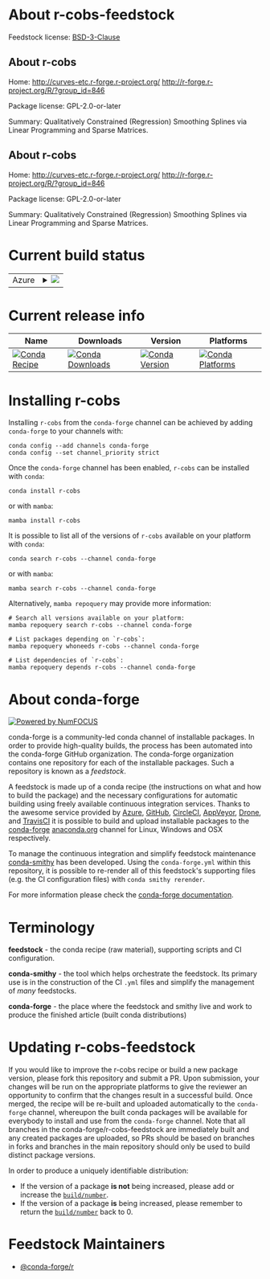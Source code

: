 About r-cobs-feedstock
======================

Feedstock license: [BSD-3-Clause](https://github.com/conda-forge/r-cobs-feedstock/blob/main/LICENSE.txt)


About r-cobs
------------

Home: http://curves-etc.r-forge.r-project.org/ http://r-forge.r-project.org/R/?group_id=846

Package license: GPL-2.0-or-later

Summary: Qualitatively Constrained (Regression) Smoothing Splines via Linear Programming and Sparse Matrices.

About r-cobs
------------

Home: http://curves-etc.r-forge.r-project.org/ http://r-forge.r-project.org/R/?group_id=846

Package license: GPL-2.0-or-later

Summary: Qualitatively Constrained (Regression) Smoothing Splines via Linear Programming and Sparse Matrices.

Current build status
====================


<table>
    
  <tr>
    <td>Azure</td>
    <td>
      <details>
        <summary>
          <a href="https://dev.azure.com/conda-forge/feedstock-builds/_build/latest?definitionId=4195&branchName=main">
            <img src="https://dev.azure.com/conda-forge/feedstock-builds/_apis/build/status/r-cobs-feedstock?branchName=main">
          </a>
        </summary>
        <table>
          <thead><tr><th>Variant</th><th>Status</th></tr></thead>
          <tbody><tr>
              <td>linux_64_r_base4.2</td>
              <td>
                <a href="https://dev.azure.com/conda-forge/feedstock-builds/_build/latest?definitionId=4195&branchName=main">
                  <img src="https://dev.azure.com/conda-forge/feedstock-builds/_apis/build/status/r-cobs-feedstock?branchName=main&jobName=linux&configuration=linux%20linux_64_r_base4.2" alt="variant">
                </a>
              </td>
            </tr><tr>
              <td>linux_64_r_base4.3</td>
              <td>
                <a href="https://dev.azure.com/conda-forge/feedstock-builds/_build/latest?definitionId=4195&branchName=main">
                  <img src="https://dev.azure.com/conda-forge/feedstock-builds/_apis/build/status/r-cobs-feedstock?branchName=main&jobName=linux&configuration=linux%20linux_64_r_base4.3" alt="variant">
                </a>
              </td>
            </tr><tr>
              <td>osx_64_r_base4.2</td>
              <td>
                <a href="https://dev.azure.com/conda-forge/feedstock-builds/_build/latest?definitionId=4195&branchName=main">
                  <img src="https://dev.azure.com/conda-forge/feedstock-builds/_apis/build/status/r-cobs-feedstock?branchName=main&jobName=osx&configuration=osx%20osx_64_r_base4.2" alt="variant">
                </a>
              </td>
            </tr><tr>
              <td>osx_64_r_base4.3</td>
              <td>
                <a href="https://dev.azure.com/conda-forge/feedstock-builds/_build/latest?definitionId=4195&branchName=main">
                  <img src="https://dev.azure.com/conda-forge/feedstock-builds/_apis/build/status/r-cobs-feedstock?branchName=main&jobName=osx&configuration=osx%20osx_64_r_base4.3" alt="variant">
                </a>
              </td>
            </tr><tr>
              <td>win_64</td>
              <td>
                <a href="https://dev.azure.com/conda-forge/feedstock-builds/_build/latest?definitionId=4195&branchName=main">
                  <img src="https://dev.azure.com/conda-forge/feedstock-builds/_apis/build/status/r-cobs-feedstock?branchName=main&jobName=win&configuration=win%20win_64_" alt="variant">
                </a>
              </td>
            </tr>
          </tbody>
        </table>
      </details>
    </td>
  </tr>
</table>

Current release info
====================

| Name | Downloads | Version | Platforms |
| --- | --- | --- | --- |
| [![Conda Recipe](https://img.shields.io/badge/recipe-r--cobs-green.svg)](https://anaconda.org/conda-forge/r-cobs) | [![Conda Downloads](https://img.shields.io/conda/dn/conda-forge/r-cobs.svg)](https://anaconda.org/conda-forge/r-cobs) | [![Conda Version](https://img.shields.io/conda/vn/conda-forge/r-cobs.svg)](https://anaconda.org/conda-forge/r-cobs) | [![Conda Platforms](https://img.shields.io/conda/pn/conda-forge/r-cobs.svg)](https://anaconda.org/conda-forge/r-cobs) |

Installing r-cobs
=================

Installing `r-cobs` from the `conda-forge` channel can be achieved by adding `conda-forge` to your channels with:

```
conda config --add channels conda-forge
conda config --set channel_priority strict
```

Once the `conda-forge` channel has been enabled, `r-cobs` can be installed with `conda`:

```
conda install r-cobs
```

or with `mamba`:

```
mamba install r-cobs
```

It is possible to list all of the versions of `r-cobs` available on your platform with `conda`:

```
conda search r-cobs --channel conda-forge
```

or with `mamba`:

```
mamba search r-cobs --channel conda-forge
```

Alternatively, `mamba repoquery` may provide more information:

```
# Search all versions available on your platform:
mamba repoquery search r-cobs --channel conda-forge

# List packages depending on `r-cobs`:
mamba repoquery whoneeds r-cobs --channel conda-forge

# List dependencies of `r-cobs`:
mamba repoquery depends r-cobs --channel conda-forge
```


About conda-forge
=================

[![Powered by
NumFOCUS](https://img.shields.io/badge/powered%20by-NumFOCUS-orange.svg?style=flat&colorA=E1523D&colorB=007D8A)](https://numfocus.org)

conda-forge is a community-led conda channel of installable packages.
In order to provide high-quality builds, the process has been automated into the
conda-forge GitHub organization. The conda-forge organization contains one repository
for each of the installable packages. Such a repository is known as a *feedstock*.

A feedstock is made up of a conda recipe (the instructions on what and how to build
the package) and the necessary configurations for automatic building using freely
available continuous integration services. Thanks to the awesome service provided by
[Azure](https://azure.microsoft.com/en-us/services/devops/), [GitHub](https://github.com/),
[CircleCI](https://circleci.com/), [AppVeyor](https://www.appveyor.com/),
[Drone](https://cloud.drone.io/welcome), and [TravisCI](https://travis-ci.com/)
it is possible to build and upload installable packages to the
[conda-forge](https://anaconda.org/conda-forge) [anaconda.org](https://anaconda.org/)
channel for Linux, Windows and OSX respectively.

To manage the continuous integration and simplify feedstock maintenance
[conda-smithy](https://github.com/conda-forge/conda-smithy) has been developed.
Using the ``conda-forge.yml`` within this repository, it is possible to re-render all of
this feedstock's supporting files (e.g. the CI configuration files) with ``conda smithy rerender``.

For more information please check the [conda-forge documentation](https://conda-forge.org/docs/).

Terminology
===========

**feedstock** - the conda recipe (raw material), supporting scripts and CI configuration.

**conda-smithy** - the tool which helps orchestrate the feedstock.
                   Its primary use is in the construction of the CI ``.yml`` files
                   and simplify the management of *many* feedstocks.

**conda-forge** - the place where the feedstock and smithy live and work to
                  produce the finished article (built conda distributions)


Updating r-cobs-feedstock
=========================

If you would like to improve the r-cobs recipe or build a new
package version, please fork this repository and submit a PR. Upon submission,
your changes will be run on the appropriate platforms to give the reviewer an
opportunity to confirm that the changes result in a successful build. Once
merged, the recipe will be re-built and uploaded automatically to the
`conda-forge` channel, whereupon the built conda packages will be available for
everybody to install and use from the `conda-forge` channel.
Note that all branches in the conda-forge/r-cobs-feedstock are
immediately built and any created packages are uploaded, so PRs should be based
on branches in forks and branches in the main repository should only be used to
build distinct package versions.

In order to produce a uniquely identifiable distribution:
 * If the version of a package **is not** being increased, please add or increase
   the [``build/number``](https://docs.conda.io/projects/conda-build/en/latest/resources/define-metadata.html#build-number-and-string).
 * If the version of a package **is** being increased, please remember to return
   the [``build/number``](https://docs.conda.io/projects/conda-build/en/latest/resources/define-metadata.html#build-number-and-string)
   back to 0.

Feedstock Maintainers
=====================

* [@conda-forge/r](https://github.com/conda-forge/r/)

